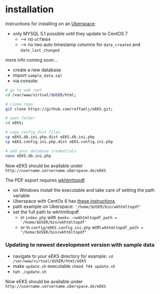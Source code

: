 # installation

instructions for installing on an [Uberspace](https://uberspace.de/):

* only MYSQL 5.1 possible until they update to CentOS 7
  * --> no `utf8mb4`
  * --> no two auto timestamp columns for `date_created` and `date_last_changed`

more info coming soon...

* create a new database
* import `sample_data.sql`
* via console:

```bash
# go to web root
cd /var/www/virtual/$USER/html;

# clone repo
git clone https://github.com/raffaelj/eEKS.git;

# open folder
cd eEKS;

# copy config dist files
cp eEKS.db.ini.php.dist eEKS.db.ini.php
cp eEKS.config.ini.php.dist eEKS.config.ini.php

# add your database credentials
nano eEKS.db.ini.php
```

Now eEKS should be available under `http://username.servername.uberspace.de/eEKS`


The PDF export requires [wkhtmltopdf](https://wkhtmltopdf.org/downloads.html).

* on Windows install the executable and take care of setting the path variable
* Uberspace with CentOs 6 has [these instructions](https://wiki.uberspace.de/faq#wkhtmltopdf)
* path example on Uberspace: `'/home/$USER/bin/wkhtmltopdf'`
* set the full path to wkhtmltopdf
  * in `index.php` with `$eeks-->wkhtmltopdf_path = '/home/$USER/bin/wkhtmltopdf'`
  * or in `config/eEKS.config.ini.php` with `wkhtmltopdf_path = "/home/$USER/bin/wkhtmltopdf"`
  


### Updating to newest development version with sample data

* navigate to your eEKS directory for example: `cd /var/www/virtual/$USER/html/eEKS`
* make `update.sh` executable `chmod 744 update.sh`
* run `./update.sh`

Now eEKS should be available under `http://username.servername.uberspace.de/eEKS`
